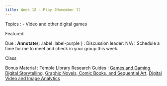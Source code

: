 ```yaml
---
title: Week 12 - Play (November 7)
---
```


Topics
: - Video and other digital games

Featured

Due
: **Annotate**{: .label .label-purple }
  : Discussion leader: N/A
: Schedule a time for me to meet and check in your group this week.

Class


Bonus Material
: Temple Library Research Guides
    : [Games and Gaming](https://guides.temple.edu/gaming), [Digital Storytelling](https://guides.temple.edu/c.php?g=504588), [Graphic Novels, Comic Books, and Sequential Art](https://guides.temple.edu/graphicnovels), [Digital Video and Image Analytics](https://guides.temple.edu/video-image-analysis-and-visualization)